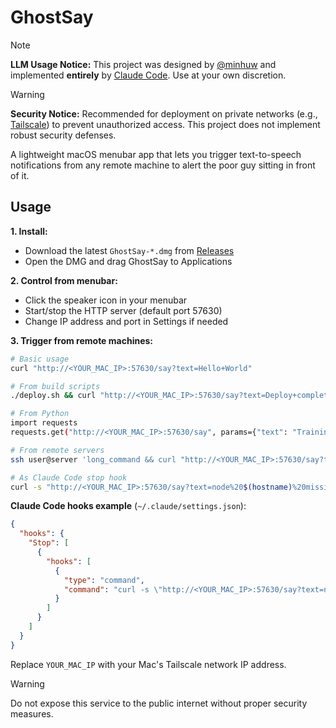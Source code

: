 # GhostSay

> [!NOTE]
> **LLM Usage Notice:** This project was designed by [@minhuw](https://github.com/minhuw) and implemented **entirely** by [Claude Code](https://claude.ai/code). Use at your own discretion.

> [!WARNING]
> **Security Notice:** Recommended for deployment on private networks (e.g., [Tailscale](https://tailscale.com/)) to prevent unauthorized access. This project does not implement robust security defenses.

A lightweight macOS menubar app that lets you trigger text-to-speech notifications from any remote machine to alert the poor guy sitting in front of it.

## Usage

**1. Install:**
- Download the latest `GhostSay-*.dmg` from [Releases](https://github.com/minhuw/ghostsay/releases)
- Open the DMG and drag GhostSay to Applications

**2. Control from menubar:**
- Click the speaker icon in your menubar
- Start/stop the HTTP server (default port 57630)
- Change IP address and port in Settings if needed

**3. Trigger from remote machines:**
```bash
# Basic usage
curl "http://<YOUR_MAC_IP>:57630/say?text=Hello+World"

# From build scripts
./deploy.sh && curl "http://<YOUR_MAC_IP>:57630/say?text=Deploy+complete"

# From Python
import requests
requests.get("http://<YOUR_MAC_IP>:57630/say", params={"text": "Training finished"})

# From remote servers
ssh user@server 'long_command && curl "http://<YOUR_MAC_IP>:57630/say?text=Job+done"'

# As Claude Code stop hook
curl -s "http://<YOUR_MAC_IP>:57630/say?text=node%20$(hostname)%20mission%20accomplished.%20Standby" > /dev/null 2>&1 || true
```

**Claude Code hooks example** (`~/.claude/settings.json`):
```json
{
  "hooks": {
    "Stop": [
      {
        "hooks": [
          {
            "type": "command",
            "command": "curl -s \"http://<YOUR_MAC_IP>:57630/say?text=node%20$(hostname)%20mission%20accomplished.%20Standby\" > /dev/null 2>&1 || true"
          }
        ]
      }
    ]
  }
}
```

Replace `YOUR_MAC_IP` with your Mac's Tailscale network IP address.

> [!WARNING]
> Do not expose this service to the public internet without proper security measures.